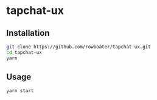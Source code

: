 # tapchat-ux

## Installation

```sh
git clone https://github.com/rowboater/tapchat-ux.git
cd tapchat-ux
yarn
```

## Usage

```sh
yarn start
```
